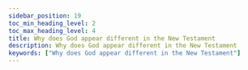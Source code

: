 ```yaml
---
sidebar_position: 19
toc_min_heading_level: 2
toc_max_heading_level: 4
title: Why does God appear different in the New Testament
description: Why does God appear different in the New Testament
keywords: ["Why does God appear different in the New Testament"]
---
```

